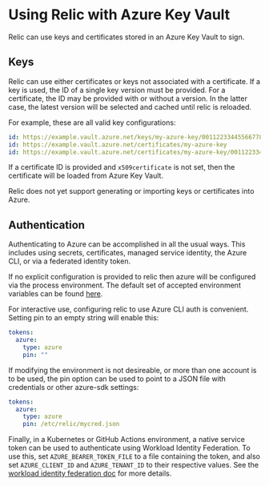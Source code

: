 # Using Relic with Azure Key Vault

Relic can use keys and certificates stored in an Azure Key Vault to sign.

## Keys

Relic can use either certificates or keys not associated with a certificate.
If a key is used, the ID of a single key version must be provided.
For a certificate, the ID may be provided with or without a version.
In the latter case, the latest version will be selected and cached until relic is reloaded.

For example, these are all valid key configurations:

```yaml
id: https://example.vault.azure.net/keys/my-azure-key/00112233445566778899aabbccddeeff
id: https://example.vault.azure.net/certificates/my-azure-key
id: https://example.vault.azure.net/certificates/my-azure-key/00112233445566778899aabbccddeeff
```

If a certificate ID is provided and `x509certificate` is not set, then the certificate will be loaded from Azure Key Vault.

Relic does not yet support generating or importing keys or certificates into Azure.

## Authentication

Authenticating to Azure can be accomplished in all the usual ways.
This includes using secrets, certificates, managed service identity, the Azure CLI, or via a federated identity token.

If no explicit configuration is provided to relic then azure will be configured via the process environment.
The default set of accepted environment variables can be found [here](https://pkg.go.dev/github.com/Azure/go-autorest/autorest/azure/auth#pkg-constants).

For interactive use, configuring relic to use Azure CLI auth is convenient.
Setting pin to an empty string will enable this:

```yaml
tokens:
  azure:
    type: azure
    pin: ""
```

If modifying the environment is not desireable, or more than one account is to be used, the pin option can be used to point to a JSON file with credentials or other azure-sdk settings:

```yaml
tokens:
  azure:
    type: azure
    pin: /etc/relic/mycred.json
```

Finally, in a Kubernetes or GitHub Actions environment, a native service token can be used to authenticate using Workload Identity Federation.
To use this, set `AZURE_BEARER_TOKEN_FILE` to a file containing the token, and also set `AZURE_CLIENT_ID` and `AZURE_TENANT_ID` to their respective values.
See the [workload identity federation doc](https://docs.microsoft.com/en-us/azure/active-directory/develop/workload-identity-federation) for more details.